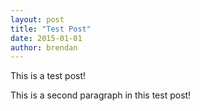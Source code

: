 ```yaml
---
layout: post
title: "Test Post"
date: 2015-01-01
author: brendan
---
```


This is a test post!

This is a second paragraph in this test post!
